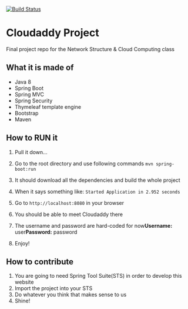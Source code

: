 [![Build Status](https://travis-ci.org/cloudaddy/cloudaddys-project.svg?branch=master)](https://travis-ci.org/cloudaddy/cloudaddys-project)

Cloudaddy Project
=================

Final project repo for the Network Structure &amp; Cloud Computing class

What it is made of
------------------

-	Java 8
-	Spring Boot
-	Spring MVC
-	Spring Security
-	Thymeleaf template engine
-	Bootstrap
-	Maven

How to RUN it
-------------

1.	Pull it down...
2.	Go to the root directory and use following commands `mvn spring-boot:run`

3.	It should download all the dependencies and build the whole project

4.	When it says something like: `Started Application in 2.952 seconds`

5.	Go to `http://localhost:8080` in your browser

6.	You should be able to meet Cloudaddy there

7.	The username and password are hard-coded for now**Username:** user**Password:** password

8.	Enjoy!

How to contribute
-----------------

1.	You are going to need Spring Tool Suite(STS) in order to develop this website
2.	Import the project into your STS
3.	Do whatever you think that makes sense to us
4.	Shine!
